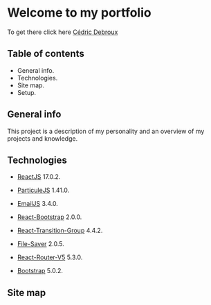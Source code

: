 # Welcome to my portfolio

To get there click here [Cédric Debroux](https://cedric-debroux.be)

## Table of contents

 - General info.
 - Technologies.
 - Site map.
 - Setup.

## General info

This project is a description of my personality and an overview of my projects and knowledge.

## Technologies

- [ReactJS](https://fr.reactjs.org/) 17.0.2.

- [ParticuleJS](https://particles.js.org/) 1.41.0.

- [EmailJS](https://www.emailjs.com/) 3.4.0.

- [React-Bootstrap](https://react-bootstrap.github.io/) 2.0.0.

- [React-Transition-Group](https://reactcommunity.org/react-transition-group/) 4.4.2.

- [File-Saver](https://www.npmjs.com/package/file-saver) 2.0.5.

- [React-Router-V5](https://reactrouter.com/) 5.3.0.

- [Bootstrap](https://getbootstrap.com/) 5.0.2.

## Site map


